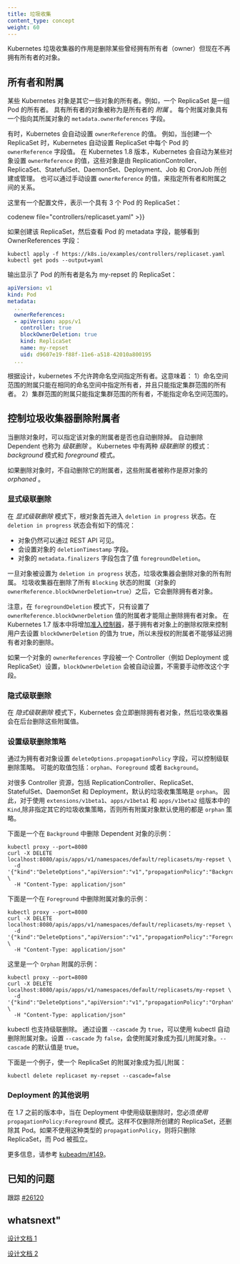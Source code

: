 ```yaml
---
title: 垃圾收集
content_type: concept
weight: 60
---
```


<!--
---
title: Garbage Collection
content_type: concept
weight: 60
---
-->

<!-- overview -->

<!--
The role of the Kubernetes garbage collector is to delete certain objects
that once had an owner, but no longer have an owner.
-->

Kubernetes 垃圾收集器的作用是删除某些曾经拥有所有者（owner）但现在不再拥有所有者的对象。




<!-- body -->

<!--
## Owners and dependents

Some Kubernetes objects are owners of other objects. For example, a ReplicaSet
is the owner of a set of Pods. The owned objects are called *dependents* of the
owner object. Every dependent object has a `metadata.ownerReferences` field that
points to the owning object.

Sometimes, Kubernetes sets the value of `ownerReference` automatically. For
example, when you create a ReplicaSet, Kubernetes automatically sets the
`ownerReference` field of each Pod in the ReplicaSet. In 1.8, Kubernetes
automatically sets the value of `ownerReference` for objects created or adopted
by ReplicationController, ReplicaSet, StatefulSet, DaemonSet, Deployment, Job
and CronJob.

You can also specify relationships between owners and dependents by manually
setting the `ownerReference` field.

Here's a configuration file for a ReplicaSet that has three Pods:
-->

## 所有者和附属

某些 Kubernetes 对象是其它一些对象的所有者。例如，一个 ReplicaSet 是一组 Pod 的所有者。
具有所有者的对象被称为是所有者的 *附属* 。
每个附属对象具有一个指向其所属对象的 `metadata.ownerReferences` 字段。

有时，Kubernetes 会自动设置 `ownerReference` 的值。
例如，当创建一个 ReplicaSet 时，Kubernetes 自动设置 ReplicaSet 中每个 Pod 的 `ownerReference` 字段值。
在 Kubernetes 1.8 版本，Kubernetes 会自动为某些对象设置 `ownerReference` 的值，这些对象是由 ReplicationController、ReplicaSet、StatefulSet、DaemonSet、Deployment、Job 和 CronJob 所创建或管理。
也可以通过手动设置 `ownerReference` 的值，来指定所有者和附属之间的关系。

这里有一个配置文件，表示一个具有 3 个 Pod 的 ReplicaSet：

 codenew file="controllers/replicaset.yaml" >}}

<!--
If you create the ReplicaSet and then view the Pod metadata, you can see
OwnerReferences field:
-->

如果创建该 ReplicaSet，然后查看 Pod 的 metadata 字段，能够看到 OwnerReferences 字段：

```shell
kubectl apply -f https://k8s.io/examples/controllers/replicaset.yaml
kubectl get pods --output=yaml
```

<!--
The output shows that the Pod owner is a ReplicaSet named `my-repset`:
-->

输出显示了 Pod 的所有者是名为 my-repset 的 ReplicaSet：

```yaml
apiVersion: v1
kind: Pod
metadata:
  ...
  ownerReferences:
  - apiVersion: apps/v1
    controller: true
    blockOwnerDeletion: true
    kind: ReplicaSet
    name: my-repset
    uid: d9607e19-f88f-11e6-a518-42010a800195
  ...
```

<!--
Cross-namespace owner references are disallowed by design. This means:
1) Namespace-scoped dependents can only specify owners in the same namespace,
and owners that are cluster-scoped.
2) Cluster-scoped dependents can only specify cluster-scoped owners, but not
namespace-scoped owners.
-->

根据设计，kubernetes 不允许跨命名空间指定所有者。这意味着：
1）命名空间范围的附属只能在相同的命名空间中指定所有者，并且只能指定集群范围的所有者。
2）集群范围的附属只能指定集群范围的所有者，不能指定命名空间范围的。


<!--
## Controlling how the garbage collector deletes dependents

When you delete an object, you can specify whether the object's dependents are
also deleted automatically. Deleting dependents automatically is called *cascading
deletion*.  There are two modes of *cascading deletion*: *background* and *foreground*.

If you delete an object without deleting its dependents
automatically, the dependents are said to be *orphaned*.

-->
## 控制垃圾收集器删除附属者

当删除对象时，可以指定该对象的附属者是否也自动删除掉。
自动删除 Dependent 也称为 *级联删除* 。
Kubernetes 中有两种 *级联删除* 的模式：*background* 模式和 *foreground* 模式。

如果删除对象时，不自动删除它的附属者，这些附属者被称作是原对象的 *orphaned* 。


<!--
### Foreground cascading deletion
-->
### 显式级联删除

<!--
In *foreground cascading deletion*, the root object first
enters a "deletion in progress" state. In the "deletion in progress" state,
the following things are true:

 * The object is still visible via the REST API
 * The object's `deletionTimestamp` is set
 * The object's `metadata.finalizers` contains the value "foregroundDeletion".
-->
在 *显式级联删除* 模式下，根对象首先进入 `deletion in progress` 状态。在 `deletion in progress` 状态会有如下的情况：

 * 对象仍然可以通过 REST API 可见。
 * 会设置对象的 `deletionTimestamp` 字段。
 * 对象的 `metadata.finalizers` 字段包含了值 `foregroundDeletion`。

<!--
Once the "deletion in progress" state is set, the garbage
collector deletes the object's dependents. Once the garbage collector has deleted all
"blocking" dependents (objects with `ownerReference.blockOwnerDeletion=true`), it deletes
the owner object.
-->
一旦对象被设置为 `deletion in progress` 状态，垃圾收集器会删除对象的所有附属。
垃圾收集器在删除了所有 `Blocking` 状态的附属（对象的 `ownerReference.blockOwnerDeletion=true`）之后，它会删除拥有者对象。

<!--
Note that in the "foregroundDeletion", only dependents with
`ownerReference.blockOwnerDeletion=true` block the deletion of the owner object.
Kubernetes version 1.7 added an [admission controller](/docs/reference/access-authn-authz/admission-controllers/#ownerreferencespermissionenforcement) that controls user access to set
`blockOwnerDeletion` to true based on delete permissions on the owner object, so that
unauthorized dependents cannot delay deletion of an owner object.

If an object's `ownerReferences` field is set by a controller (such as Deployment or ReplicaSet),
blockOwnerDeletion is set automatically and you do not need to manually modify this field.
-->
注意，在 `foregroundDeletion` 模式下，只有设置了 `ownerReference.blockOwnerDeletion` 值的附属者才能阻止删除拥有者对象。
在 Kubernetes 1.7 版本中将增加[准入控制器](/docs/reference/access-authn-authz/admission-controllers/#ownerreferencespermissionenforcement)，基于拥有者对象上的删除权限来控制用户去设置 `blockOwnerDeletion` 的值为 true，所以未授权的附属者不能够延迟拥有者对象的删除。

如果一个对象的 `ownerReferences` 字段被一个 Controller（例如 Deployment 或 ReplicaSet）设置，`blockOwnerDeletion` 会被自动设置，不需要手动修改这个字段。


<!--
### Background cascading deletion

In *background cascading deletion*, Kubernetes deletes the owner object
immediately and the garbage collector then deletes the dependents in
the background.
-->
### 隐式级联删除

在 *隐式级联删除* 模式下，Kubernetes 会立即删除拥有者对象，然后垃圾收集器会在后台删除这些附属值。

<!--
### Setting the cascading deletion policy

To control the cascading deletion policy, set the `propagationPolicy`
field on the `deleteOptions` argument when deleting an Object. Possible values include "Orphan",
"Foreground", or "Background".

Prior to Kubernetes 1.9, the default garbage collection policy for many controller resources was `orphan`.
This included ReplicationController, ReplicaSet, StatefulSet, DaemonSet, and
Deployment. For kinds in the `extensions/v1beta1`, `apps/v1beta1`, and `apps/v1beta2` group versions, unless you 
specify otherwise, dependent objects are orphaned by default. In Kubernetes 1.9, for all kinds in the `apps/v1` 
group version, dependent objects are deleted by default.

-->

### 设置级联删除策略

通过为拥有者对象设置 `deleteOptions.propagationPolicy` 字段，可以控制级联删除策略。
可能的取值包括：`orphan`、`Foreground` 或者 `Background`。

对很多 Controller 资源，包括 ReplicationController、ReplicaSet、StatefulSet、DaemonSet 和 Deployment，默认的垃圾收集策略是 `orphan`。
因此，对于使用 `extensions/v1beta1`、`apps/v1beta1` 和 `apps/v1beta2` 组版本中的 `Kind`,除非指定其它的垃圾收集策略，否则所有附属对象默认使用的都是 `orphan` 策略。

<!--
Here's an example that deletes dependents in background:
-->
下面是一个在 `Background` 中删除 Dependent 对象的示例：

```shell
kubectl proxy --port=8080
curl -X DELETE localhost:8080/apis/apps/v1/namespaces/default/replicasets/my-repset \
  -d '{"kind":"DeleteOptions","apiVersion":"v1","propagationPolicy":"Background"}' \
  -H "Content-Type: application/json"
```

<!--
Here's an example that deletes dependents in foreground:
-->

下面是一个在 `Foreground` 中删除附属对象的示例：

```shell
kubectl proxy --port=8080
curl -X DELETE localhost:8080/apis/apps/v1/namespaces/default/replicasets/my-repset \
  -d '{"kind":"DeleteOptions","apiVersion":"v1","propagationPolicy":"Foreground"}' \
  -H "Content-Type: application/json"
```

<!--
Here's an example that orphans dependents:
-->

这里是一个 `Orphan` 附属的示例：

```shell
kubectl proxy --port=8080
curl -X DELETE localhost:8080/apis/apps/v1/namespaces/default/replicasets/my-repset \
  -d '{"kind":"DeleteOptions","apiVersion":"v1","propagationPolicy":"Orphan"}' \
  -H "Content-Type: application/json"
```

<!--
kubectl also supports cascading deletion.
To delete dependents automatically using kubectl, set `--cascade` to true.  To
orphan dependents, set `--cascade` to false. The default value for `--cascade`
is true.

Here's an example that orphans the dependents of a ReplicaSet:
-->

kubectl 也支持级联删除。
通过设置 `--cascade` 为 `true`，可以使用 kubectl 自动删除附属对象。设置 `--cascade` 为 `false`，会使附属对象成为孤儿附属对象。`--cascade` 的默认值是 true。

下面是一个例子，使一个 ReplicaSet 的附属对象成为孤儿附属：

```shell
kubectl delete replicaset my-repset --cascade=false
```

<!--
### Additional note on Deployments

Prior to 1.7, When using cascading deletes with Deployments you *must* use `propagationPolicy: Foreground`
to delete not only the ReplicaSets created, but also their Pods. If this type of _propagationPolicy_
is not used, only the ReplicaSets will be deleted, and the Pods will be orphaned.
See [kubeadm/#149](https://github.com/kubernetes/kubeadm/issues/149#issuecomment-284766613) for more information.
-->

### Deployment 的其他说明

在 1.7 之前的版本中，当在 Deployment 中使用级联删除时，您必须*使用* `propagationPolicy:Foreground` 模式。这样不仅删除所创建的 ReplicaSet，还删除其 Pod。如果不使用这种类型的 `propagationPolicy`，则将只删除 ReplicaSet，而 Pod 被孤立。

更多信息，请参考 [kubeadm/#149](https://github.com/kubernetes/kubeadm/issues/149#issuecomment-284766613)。

<!--
## Known issues

Tracked at [#26120](https://github.com/kubernetes/kubernetes/issues/26120)
-->

## 已知的问题

跟踪 [#26120](https://github.com/kubernetes/kubernetes/issues/26120)




## whatsnext" 



<!--
[Design Doc 1](https://git.k8s.io/community/contributors/design-proposals/api-machinery/garbage-collection.md)

[Design Doc 2](https://git.k8s.io/community/contributors/design-proposals/api-machinery/synchronous-garbage-collection.md)
-->
[设计文档 1](https://git.k8s.io/community/contributors/design-proposals/api-machinery/garbage-collection.md)

[设计文档 2](https://git.k8s.io/community/contributors/design-proposals/api-machinery/synchronous-garbage-collection.md)





